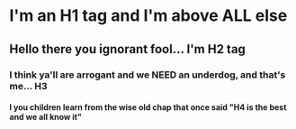 # I'm an H1 tag and I'm above ALL else
## Hello there you ignorant fool... I'm H2 tag
### I think ya'll are arrogant and we NEED an underdog, and that's me... H3
#### I you children learn from the wise old chap that once said "H4 is the best and we all know it"